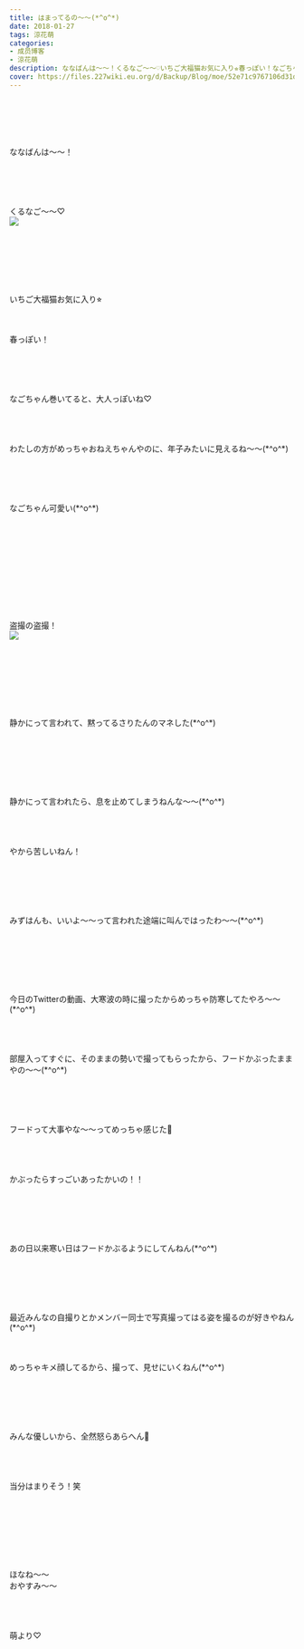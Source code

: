 ```yaml
---
title: はまってるの〜〜(*^o^*)
date: 2018-01-27
tags: 涼花萌
categories: 
- 成员博客
- 涼花萌
description: ななばんは〜〜！くるなご〜〜♡いちご大福猫お気に入り⭐︎春っぽい！なごちゃん巻いてると、大人っぽいね♡わたしの方がめっちゃおねえち...
cover: https://files.227wiki.eu.org/d/Backup/Blog/moe/52e71c9767106d31d75a878a56aff.jpg 
---
```

<div class="blog_detail__main">
<br/>
<br/>
<br/>
<br/>
<br/>
ななばんは〜〜！<br/>
<br/>
<br/>
<br/>
<br/>
<br/>
くるなご〜〜♡<br/>
<img src="https://files.227wiki.eu.org/d/Backup/Blog/moe/52e71c9767106d31d75a878a56aff.jpg"><br/>
<br/>
<br/>
<br/>
<br/>
<br/>
<br/>
<br/>
いちご大福猫お気に入り⭐︎<br/>
<br/>
<br/>
<br/>
春っぽい！<br/>
<br/>
<br/>
<br/>
<br/>
<br/>
なごちゃん巻いてると、大人っぽいね♡<br/>
<br/>
<br/>
<br/>
<br/>
わたしの方がめっちゃおねえちゃんやのに、年子みたいに見えるね〜〜(*^o^*)<br/>
<br/>
<br/>
<br/>
<br/>
<br/>
なごちゃん可愛い(*^o^*)<br/>
<br/>
<br/>
<br/>
<br/>
<br/>
<br/>
<br/>
<br/>
<br/>
<br/>
<br/>
盗撮の盗撮！<br/>
<img src="https://files.227wiki.eu.org/d/Backup/Blog/moe/52e71c9767106d31d75a878a56aff-01.jpg"><br/>
<br/>
<br/>
<br/>
<br/>
<br/>
<br/>
<br/>
<br/>
静かにって言われて、黙ってるさりたんのマネした(*^o^*)<br/>
<br/>
<br/>
<br/>
<br/>
<br/>
<br/>
<br/>
静かにって言われたら、息を止めてしまうねんな〜〜(*^o^*)<br/>
<br/>
<br/>
<br/>
<br/>
やから苦しいねん！<br/>
<br/>
<br/>
<br/>
<br/>
<br/>
<br/>
みずはんも、いいよ〜〜って言われた途端に叫んではったわ〜〜(*^o^*)<br/>
<br/>
<br/>
<br/>
<br/>
<br/>
<br/>
<br/>
今日のTwitterの動画、大寒波の時に撮ったからめっちゃ防寒してたやろ〜〜(*^o^*)<br/>
<br/>
<br/>
<br/>
<br/>
部屋入ってすぐに、そのままの勢いで撮ってもらったから、フードかぶったままやの〜〜(*^o^*)<br/>
<br/>
<br/>
<br/>
<br/>
<br/>
フードって大事やな〜〜ってめっちゃ感じた🙊<br/>
<br/>
<br/>
<br/>
<br/>
かぶったらすっごいあったかいの！！<br/>
<br/>
<br/>
<br/>
<br/>
<br/>
<br/>
あの日以来寒い日はフードかぶるようにしてんねん(*^o^*)<br/>
<br/>
<br/>
<br/>
<br/>
<br/>
<br/>
最近みんなの自撮りとかメンバー同士で写真撮ってはる姿を撮るのが好きやねん(*^o^*)<br/>
<br/>
<br/>
<br/>
めっちゃキメ顔してるから、撮って、見せにいくねん(*^o^*)<br/>
<br/>
<br/>
<br/>
<br/>
<br/>
<br/>
みんな優しいから、全然怒らあらへん🙈<br/>
<br/>
<br/>
<br/>
<br/>
当分はまりそう！笑<br/>
<br/>
<br/>
<br/>
<br/>
<br/>
<br/>
<br/>
<br/>
ほなね〜〜<br/>
おやすみ〜〜<br/>
<br/>
<br/>
<br/>
<br/>
萌より♡
<!--twitter-->

<!--//twitter-->
</img></img></div>
